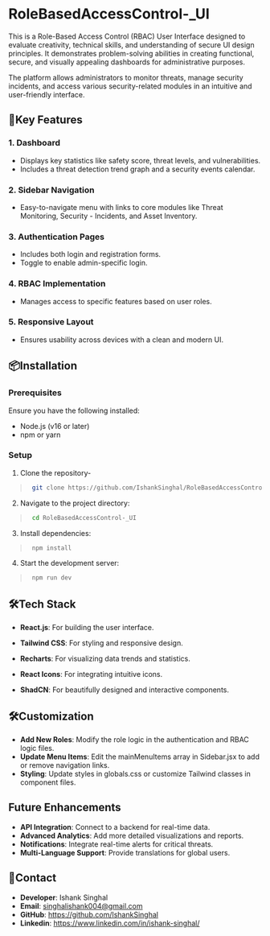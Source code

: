 
# RoleBasedAccessControl-_UI

This is a Role-Based Access Control (RBAC) User Interface designed to evaluate creativity, technical skills, and understanding of secure UI design principles. It demonstrates problem-solving abilities in creating functional, secure, and visually appealing dashboards for administrative purposes.

The platform allows administrators to monitor threats, manage security incidents, and access various security-related modules in an intuitive and user-friendly interface.


## 🚀Key Features

### 1. Dashboard

- Displays key statistics like safety score, threat levels, and vulnerabilities.
- Includes a threat detection trend graph and a security events calendar.

### 2. Sidebar Navigation

- Easy-to-navigate menu with links to core modules like Threat Monitoring, Security - Incidents, and Asset Inventory.

### 3. Authentication Pages

- Includes both login and registration forms.
- Toggle to enable admin-specific login.

### 4. RBAC Implementation

- Manages access to specific features based on user roles.

### 5. Responsive Layout

- Ensures usability across devices with a clean and modern UI.


## 📦Installation

### Prerequisites

Ensure you have the following installed:

- Node.js (v16 or later)
- npm or yarn

### Setup

1. Clone the repository-
>```bash
>  git clone https://github.com/IshankSinghal/RoleBasedAccessControl-_UI.git  
>```
2. Navigate to the project directory:

>```bash
>  cd RoleBasedAccessControl-_UI
>```

3. Install dependencies:
>```bash
>  npm install
>```

4. Start the development server:
>```bash
>  npm run dev
>```
    
## 🛠️Tech Stack

- **React.js**: For building the user interface.

- **Tailwind CSS**: For styling and responsive design.

- **Recharts**: For visualizing data trends and statistics.

- **React Icons**: For integrating intuitive icons.

- **ShadCN**: For beautifully designed and interactive components. 



## 🛠️Customization
- **Add New Roles**: Modify the role logic in the authentication and RBAC logic files.
- **Update Menu Items**: Edit the mainMenuItems array in Sidebar.jsx to add or remove navigation links.
- **Styling**: Update styles in globals.css or customize Tailwind classes in component files.




## Future Enhancements

- **API Integration**: Connect to a backend for real-time data.
- **Advanced Analytics**: Add more detailed visualizations and reports.
- **Notifications**: Integrate real-time alerts for critical threats.
- **Multi-Language Support**: Provide translations for global users.


## 🤝Contact

- **Developer**: Ishank Singhal
- **Email**: singhalishank004@gmail.com
- **GitHub**: https://github.com/IshankSinghal
- **Linkedin**: https://www.linkedin.com/in/ishank-singhal/

